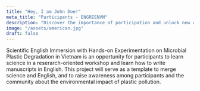 ```yaml
---
title: "Hey, I am John Doe!"
meta_title: "Participants - ENGREENVN"
description: "Discover the importance of participation and unlock new opportunities. Join us to learn why getting involved is key to personal growth and success."
image: "/assets/american.jpg"
draft: false
---
```

Scientific English Immersion with Hands-on Experimentation on Microbial Plastic Degradation in Vietnam is an opportunity for participants to learn science in a reserarch-oriented workshop and learn how to write manuscripts in English. This project will serve as a template to merge science and English, and to raise awareness among participants and the community about the environmental impact of plastic pollution.